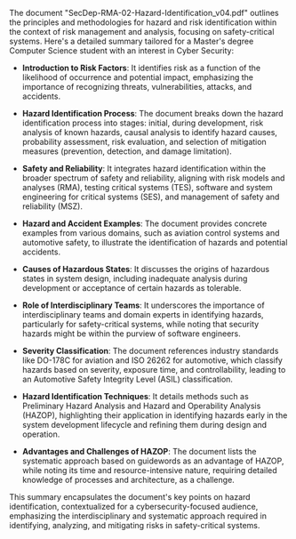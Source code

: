 The document "SecDep-RMA-02-Hazard-Identification_v04.pdf" outlines the principles and methodologies for hazard and risk identification within the context of risk management and analysis, focusing on safety-critical systems. Here's a detailed summary tailored for a Master's degree Computer Science student with an interest in Cyber Security:

- **Introduction to Risk Factors**: It identifies risk as a function of the likelihood of occurrence and potential impact, emphasizing the importance of recognizing threats, vulnerabilities, attacks, and accidents.

- **Hazard Identification Process**: The document breaks down the hazard identification process into stages: initial, during development, risk analysis of known hazards, causal analysis to identify hazard causes, probability assessment, risk evaluation, and selection of mitigation measures (prevention, detection, and damage limitation).

- **Safety and Reliability**: It integrates hazard identification within the broader spectrum of safety and reliability, aligning with risk models and analyses (RMA), testing critical systems (TES), software and system engineering for critical systems (SES), and management of safety and reliability (MSZ).

- **Hazard and Accident Examples**: The document provides concrete examples from various domains, such as aviation control systems and automotive safety, to illustrate the identification of hazards and potential accidents.

- **Causes of Hazardous States**: It discusses the origins of hazardous states in system design, including inadequate analysis during development or acceptance of certain hazards as tolerable.

- **Role of Interdisciplinary Teams**: It underscores the importance of interdisciplinary teams and domain experts in identifying hazards, particularly for safety-critical systems, while noting that security hazards might be within the purview of software engineers.

- **Severity Classification**: The document references industry standards like DO-178C for aviation and ISO 26262 for automotive, which classify hazards based on severity, exposure time, and controllability, leading to an Automotive Safety Integrity Level (ASIL) classification.

- **Hazard Identification Techniques**: It details methods such as Preliminary Hazard Analysis and Hazard and Operability Analysis (HAZOP), highlighting their application in identifying hazards early in the system development lifecycle and refining them during design and operation.

- **Advantages and Challenges of HAZOP**: The document lists the systematic approach based on guidewords as an advantage of HAZOP, while noting its time and resource-intensive nature, requiring detailed knowledge of processes and architecture, as a challenge.

This summary encapsulates the document's key points on hazard identification, contextualized for a cybersecurity-focused audience, emphasizing the interdisciplinary and systematic approach required in identifying, analyzing, and mitigating risks in safety-critical systems.